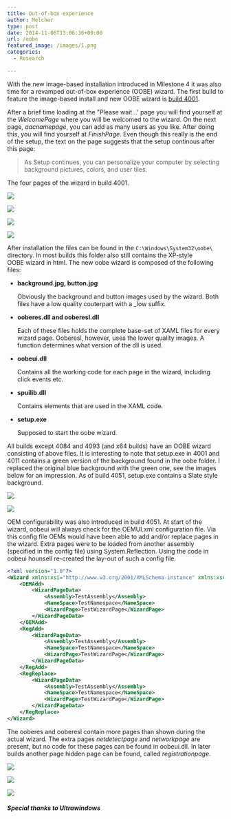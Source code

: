```yaml
---
title: Out-of-box experience
author: Melcher
type: post
date: 2014-11-06T13:06:36+00:00
url: /oobe
featured_image: /images/1.png
categories:
  - Research

---
```

With the new image-based installation introduced in Milestone 4 it was also time for a revamped out-of-box experience (OOBE) wizard. The first build to feature the image-based install and new OOBE wizard is [build 4001](/guide/b4001).

After a brief time loading at the "Please wait&#8230;' page you will find yourself at the _WelcomePage_ where you will be welcomed to the wizard. On the next page, _aacnamepage_, you can add as many users as you like. After doing this, you will find yourself at _FinishPage_. Even though this really is the end of the setup, the text on the page suggests that the setup continous after this page:

> As Setup continues, you can personalize your computer by selecting background pictures, colors, and user tiles.

The four pages of the wizard in build 4001.

<div class="flex">
<div class="ma2 ml0">
<div></div>

![](/images/1.png)
</div>
<div class="ma2 ml0 mr0">

![](/images/2.png)
</div>
</div>
<div class="flex">
<div class="ma2 ml0">
<div></div>

![](/images/3.png)
</div>
<div class="ma2 ml0 mr0">

![](/images/4.png)
</div>
</div>

After installation the files can be found in the `C:\Windows\System32\oobe\` directory. In most builds this folder also still contains the XP-style OOBE wizard in html. The new oobe wizard is composed of the following files:

* **background.jpg, button.jpg**

	Obviously the background and button images used by the wizard. Both files have a low quality couterpart with a _low suffix.

* **ooberes.dll and ooberesl.dll** 

	Each of these files holds the complete base-set of XAML files for every wizard page. Ooberesl, however, uses the lower quality images. A function determines what version of the dll is used.

* **oobeui.dll**

	Contains all the working code for each page in the wizard, including click events etc.

* **spuilib.dll**

	Contains elements that are used in the XAML code.

* **setup.exe**

	Supposed to start the oobe wizard.

All builds except 4084 and 4093 (and x64 builds) have an OOBE wizard consisting of above files. It is interesting to note that setup.exe in 4001 and 4011 contains a green version of the background found in the oobe folder. I replaced the original blue background with the green one, see the images below for an impression. As of build 4051, setup.exe contains a Slate style background.

<div class="flex">
<div class="ma2 ml0">
<div></div>

![](/images/green2.png)
</div>
<div class="ma2 ml0 mr0">

![](/images/green1.png)
</div>
</div>

OEM configurability was also introduced in build 4051. At start of the wizard, oobeui will always check for the OEMUI.xml configuration file. Via this config file OEMs would have been able to add and/or replace pages in the wizard. Extra pages were to be loaded from another assembly (specified in the config file) using System.Reflection. Using the code in oobeui hounsell re-created the lay-out of such a config file.

```xml
<?xml version="1.0"?>
<Wizard xmlns:xsi="http://www.w3.org/2001/XMLSchema-instance" xmlns:xsd="http://www.w3.org/2001/XMLSchema">
	<OEMAdd>
		<WizardPageData>
			<Assembly>TestAssembly</Assembly>
			<NameSpace>TestNamespace</NameSpace>
			<WizardPage>TestWizardPage</WizardPage>
		</WizardPageData>
	</OEMAdd>
	<RegAdd>
		<WizardPageData>
			<Assembly>TestAssembly</Assembly>
			<NameSpace>TestNamespace</NameSpace>
			<WizardPage>TestWizardPage</WizardPage>
		</WizardPageData>
	</RegAdd>
	<RegReplace>
		<WizardPageData>
			<Assembly>TestAssembly</Assembly>
			<NameSpace>TestNamespace</NameSpace>
			<WizardPage>TestWizardPage</WizardPage>
		</WizardPageData>
	</RegReplace>
</Wizard>
```

The ooberes and ooberesl contain more pages than shown during the actual wizard. The extra pages _netdetectpage_ and _networkpage_ are present, but no code for these pages can be found in oobeui.dll. In later builds another page hidden page can be found, called _registrationpage_.

<div class="flex">
<div class="ma2 ml0">
<div></div>

![](/images/6.png)
</div>
<div class="ma2 ml0">

![](/images/5.png)
</div>
<div class="ma2 ml0 mr0">

![](/images/7.png)
</div>
</div>

##### Special thanks to Ultrawindows